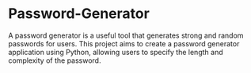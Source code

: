 # Password-Generator
A password generator is a useful tool that generates strong and  random passwords for users. This project aims to create a password generator application using Python, allowing users to  specify the length and complexity of the password.
